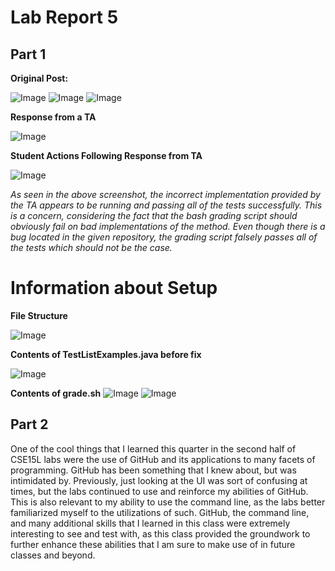 # Lab Report 5

## Part 1

**Original Post:**

![Image](lab-report-5-img1.png)
![Image](lab-report-5-img2.png)
![Image](lab-report-5-img3.png)

**Response from a TA**

![Image](lab-report-5-img4.png)

**Student Actions Following Response from TA**

![Image](lab-report-5-img5.png)

_As seen in the above screenshot, the incorrect implementation provided by the TA appears to be running and passing all of the tests successfully. This is a concern, considering the fact that the bash grading script should obviously fail on bad implementations of the method. Even though there is a bug located in the given repository, the grading script falsely passes all of the tests which should not be the case._

# Information about Setup

**File Structure**

![Image](lab-report-5-img6.png)

**Contents of TestListExamples.java before fix**

![Image](lab-report-5-img2.png)

**Contents of grade.sh**
![Image](lab-report-5-img7.png)
![Image](lab-report-5-img8.png)

## Part 2

One of the cool things that I learned this quarter in the second half of CSE15L labs were the use of GitHub and its applications to many facets of programming. GitHub has been something that I knew about, but was intimidated by. Previously, just looking at the UI was sort of confusing at times, but the labs continued to use and reinforce my abilities of GitHub. This is also relevant to my ability to use the command line, as the labs better familiarized myself to the utilizations of such. GitHub, the command line, and many additional skills that I learned in this class were extremely interesting to see and test with, as this class provided the groundwork to further enhance these abilities that I am sure to make use of in future classes and beyond.
